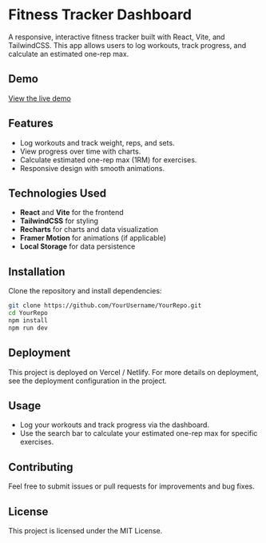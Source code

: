 # Fitness Tracker Dashboard

A responsive, interactive fitness tracker built with React, Vite, and TailwindCSS. This app allows users to log workouts, track progress, and calculate an estimated one-rep max.

## Demo

[View the live demo](https://gillifittrack.netlify.app/)

## Features

- Log workouts and track weight, reps, and sets.
- View progress over time with charts.
- Calculate estimated one-rep max (1RM) for exercises.
- Responsive design with smooth animations.

## Technologies Used

- **React** and **Vite** for the frontend
- **TailwindCSS** for styling
- **Recharts** for charts and data visualization
- **Framer Motion** for animations (if applicable)
- **Local Storage** for data persistence

## Installation

Clone the repository and install dependencies:

```bash
git clone https://github.com/YourUsername/YourRepo.git
cd YourRepo
npm install
npm run dev
```

## Deployment

This project is deployed on Vercel / Netlify. For more details on deployment, see the deployment configuration in the project.

## Usage

- Log your workouts and track progress via the dashboard.
- Use the search bar to calculate your estimated one-rep max for specific exercises.

## Contributing

Feel free to submit issues or pull requests for improvements and bug fixes.

## License

This project is licensed under the MIT License.
